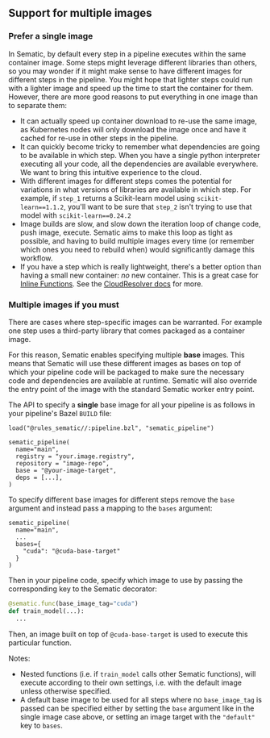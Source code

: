 ## Support for multiple images

### Prefer a single image

In Sematic, by default every step in a pipeline executes within the same
container image. Some steps might leverage different libraries than others, so
you may wonder if it might make sense to have different images for different
steps in the pipeline. You might hope that lighter steps could run with a
lighter image and speed up the time to start the container for them. However,
there are more good reasons to put everything in one image than to separate
them:

- It can actually speed up container download to re-use the same image, as Kubernetes
  nodes will only download the image once and have it cached for re-use in other steps in
  the pipeline.
- It can quickly become tricky to remember what dependencies are going to be available
  in which step. When you have a single python interpreter executing all your code, all
  the dependencies are available everywhere. We want to bring this intuitive experience
  to the cloud.
- With different images for different steps comes the potential for variations in what
  versions of libraries are available in which step. For example, if `step_1` returns a
  Scikit-learn model using `scikit-learn==1.1.2`, you'll want to be sure that `step_2`
  isn't trying to use that model with `scikit-learn==0.24.2`
- Image builds are slow, and slow down the iteration loop of change code, push image,
  execute. Sematic aims to make this loop as tight as possible, and having to build multiple
  images every time (or remember which ones you need to rebuild when) would significantly
  damage this workflow.
- If you have a step which is really lightweight, there's a better option than
  having a small new container: _no_ new container. This is a great case for
  [Inline Functions](./glossary.md#standalone-inline-function). See the
  [CloudResolver docs](cloud-resolver.md#when-to-use-inline) for more.

### Multiple images if you must

There are cases where step-specific images can be warranted. For example one
step uses a third-party library that comes packaged as a container image.

For this reason, Sematic enables specifying multiple **base** images. This means
that Sematic will use these different images as bases on top of which your
pipeline code will be packaged to make sure the necessary code and dependencies
are available at runtime. Sematic will also override the entry point of the
image with the standard Sematic worker entry point.

The API to specify a **single** base image for all your pipeline is as follows in your pipeline's Bazel `BUILD` file:

```starlark
load("@rules_sematic//:pipeline.bzl", "sematic_pipeline")

sematic_pipeline(
  name="main",
  registry = "your.image.registry",
  repository = "image-repo",
  base = "@your-image-target",
  deps = [...],
)
```

To specify different base images for different steps remove the `base` argument and instead pass a mapping to the `bases` argument:

```starlark
sematic_pipeline(
  name="main",
  ...
  bases={
    "cuda": "@cuda-base-target"
  }
)
```
Then in your pipeline code, specify which image to use by passing the
corresponding key to the Sematic decorator:

```python
@sematic.func(base_image_tag="cuda")
def train_model(...):
  ...
```

Then, an image built on top of `@cuda-base-target` is used to execute this particular function.

Notes:

- Nested functions (i.e. if `train_model` calls other Sematic functions), will
  execute according to their own settings, i.e. with the default image unless
  otherwise specified.
- A default base image to be used for all steps where no `base_image_tag` is
  passed can be specified either by setting the `base` argument like in the
  single image case above, or setting an image target with the `"default"` key
  to `bases`.
